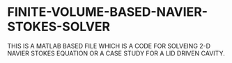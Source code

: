 # FINITE-VOLUME-BASED-NAVIER-STOKES-SOLVER
THIS IS A MATLAB BASED FILE WHICH IS A CODE FOR SOLVEING 2-D NAVIER STOKES EQUATION OR A CASE STUDY FOR A LID DRIVEN CAVITY.
